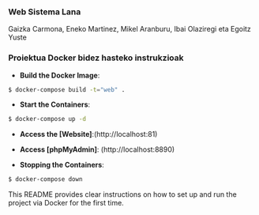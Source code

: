 
### Web Sistema Lana
Gaizka Carmona, Eneko Martinez, Mikel Aranburu, Ibai Olaziregi eta Egoitz Yuste

### Proiektua Docker bidez hasteko instrukzioak
- **Build the Docker Image**: 
```bash
$ docker-compose build -t="web" .
```
- **Start the Containers**:
```bash
$ docker-compose up -d
```
- **Access the [Website]**:(http://localhost:81)

- **Access [phpMyAdmin]**: (http://localhost:8890)

- **Stopping the Containers**:
```bash
$ docker-compose down
```

This README provides clear instructions on how to set up and run the project via Docker for the first time.
